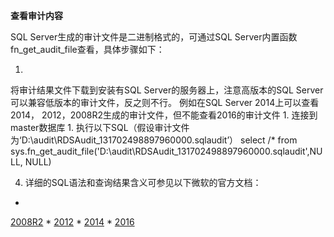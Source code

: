**查看审计内容**

SQL Server生成的审计文件是二进制格式的，可通过SQL Server内置函数fn_get_audit_file查看，具体步骤如下：

1. 
将审计结果文件下载到安装有SQL Server的服务器上，注意高版本的SQL Server可以兼容低版本的审计文件，反之则不行。 例如在SQL Server 2014上可以查看2014， 2012，2008R2生成的审计文件，但不能查看2016的审计文件
1. 
连接到master数据库
1. 
执行以下SQL（假设审计文件为‘D:\audit\RDSAudit_131702498897960000.sqlaudit’）
select /* from sys.fn_get_audit_file('D:\audit\RDSAudit_131702498897960000.sqlaudit',NULL, NULL)

4. 详细的SQL语法和查询结果含义可参见以下微软的官方文档：

* 
[2008R2](https://docs.microsoft.com/zh-cn/previous-versions/sql/sql-server-2008-r2/cc280765%28v%3dsql.105%29 "2008R2")
* 
[2012](https://docs.microsoft.com/zh-cn/previous-versions/sql/sql-server-2012/cc280765%28v%3dsql.110%29 "2012")
* 
[2014](https://technet.microsoft.com/zh-cn/library/cc280765(v=sql.120).aspx "2014")
* 
[2016](https://docs.microsoft.com/zh-cn/sql/relational-databases/system-functions/sys-fn-get-audit-file-transact-sql?view=sql-server-2016 "2016")